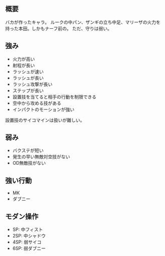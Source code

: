 ## 概要

バカが作ったキャラ。
ルークの中パン、ザンギの立ち中足、マリーザの火力を持った本田。しかもナーフ前の。
ただ、守りは弱い。

## 強み

- 火力が高い
- 射程が長い
- ラッシュが速い
- ラッシュが長い
- ラッシュ攻撃が長い
- ステップが長い
- 設置技を当てると相手の行動を制限できる
- 空中から攻める技がある
- インパクトのモーションが強い

設置技のサイコマインは扱いが難しい。

## 弱み

- バクステが短い
- 発生の早い無敵対空技がない
- OD無敵技がない

## 強い行動

- MK
- ダブニー

## モダン操作

- SP: 中フィスト
- 2SP: 中シャドウ
- 4SP: 弱サイコ
- 6SP: 弱ダブニー
